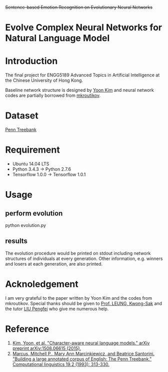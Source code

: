 ~~Sentence-based Emotion Recognition on Evolutionary Neural Networks~~

Evolve Complex Neural Networks for Natural Language Model
=====
# Introduction
The final project for ENGG5189 Advanced Topics in Artificial Intelligence at the Chinese University of Hong Kong.

Baseline network structure is designed by [Yoon Kim](https://github.com/yoonkim/lstm-char-cnn) and neural network codes are partially borrowed from [mkroutikov](https://github.com/mkroutikov/tf-lstm-char-cnn).

# Dataset
[Penn Treebank](https://catalog.ldc.upenn.edu/ldc99t42)

# Requirement
* Ubuntu 14.04 LTS
* Python 3.4.3 -> Python 2.7.6
* Tensorflow 1.0.0 -> Tensorflow 1.0.1

# Usage
## perform evolution
python evolution.py
## results
The evolution procedure would be printed on stdout including network structures of individuals at every generation. Other information, e.g. winners and losers at each generation, are also printed.

# Acknoledgement
I am very grateful to the paper written by Yoon Kim and the codes from mkroutikov. Special thanks should be given to [Prof. LEUNG, Kwong-Sak](http://www.cs.cuhk.edu.hk/~ksleung/) and the tutor [LIU Pengfei](https://scholar.google.com.hk/citations?hl=en&view_op=list_works&gmla=AJsN-F7ES3mHLxTANgDceXsyYFXLlCm89-AxyODSAFmmHYwsbOUzVY169qXqlgozcpk6JBmvDXMgVi3bT26sxJlu6BIrnq3eZA&user=Jr-faBMAAAAJ) who give me numerous help.

# Reference
1. [Kim, Yoon, et al. "Character-aware neural language models." arXiv preprint arXiv:1508.06615 (2015).](https://arxiv.org/abs/1508.06615)
2. [Marcus, Mitchell P., Mary Ann Marcinkiewicz, and Beatrice Santorini. "Building a large annotated corpus of English: The Penn Treebank." Computational linguistics 19.2 (1993): 313-330.](http://dl.acm.org/citation.cfm?id=972475)
